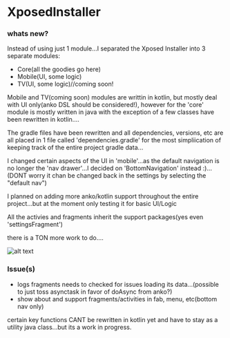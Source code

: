 # XposedInstaller

### whats new?

Instead of using just 1 module...I separated the Xposed Installer into 3 separate modules:

- Core(all the goodies go here)
- Mobile(UI, some logic)
- TV(UI, some logic)//coming soon!

Mobile and TV(coming soon) modules are writtin in kotlin, but mostly deal with UI only(anko DSL should be considered!), however for the 'core' module is mostly written in java with the exception of a few classes have been rewritten in kotlin....

The gradle files have been rewritten and all dependencies, versions, etc are all placed in 1 file called 'dependencies.gradle' for the most simpliication of keeping track of the entire project gradle data...

I changed certain aspects of the UI in 'mobile'...as the default navigation is no longer the 'nav drawer'...I decided on 'BottomNavigation' instead :)...(DONT worry it chan be changed back in the settings by selecting the "default nav")

I planned on adding more anko/kotlin support throughout the entire project...but at the moment only testing it for basic UI/Logic

All the activies and fragments inherit the support packages(yes even 'settingsFragment')

there is a TON more work to do....

![alt text](https://raw.githubusercontent.com/Xstar97/XposedInstaller/master/screenshots/Screenshot_1531667579.png)
 
### Issue(s)

- logs fragments needs to checked for issues loading its data...(possible to just toss asynctask in favor of doAsync from anko?)
- show about and support fragments/activities in fab, menu, etc(bottom nav only)


certain key functions CANT be rewritten in kotlin yet and have to stay as a utility java class...but its a work in progress.
